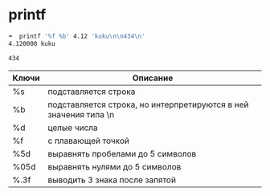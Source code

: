 # printf

```bash
➜  printf '%f %b' 4.12 'kuku\n\n434\n'
4.120000 kuku

434
```

| Ключи | Описание |
| --- | --- |
| %s | подставляется строка |
| %b | подставляется строка, но интерпретируются в ней значения типа \n |
| %d | целые числа |
| %f | с плавающей точкой |
| %5d | выравнять пробелами до 5 символов |
| %05d | выравнять нулями до 5 символов |
| %.3f | выводить 3 знака после запятой |

